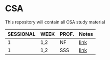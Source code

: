 # CSA
This repository will contain all CSA study material


| SESSIONAL | WEEK | PROF. | Notes |
| --- | --- | --- | --- |
| 1| 1,2| NF|[link](./CSA_WEEK_1,2_Prof.NF.pdf)
| 1| 1,2| SSS|[link](./CSA_WEEK_1,2_Prof.SSS.pdf)|
